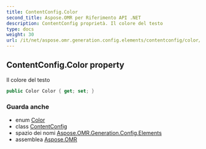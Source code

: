 ```yaml
---
title: ContentConfig.Color
second_title: Aspose.OMR per Riferimento API .NET
description: ContentConfig proprietà. Il colore del testo
type: docs
weight: 30
url: /it/net/aspose.omr.generation.config.elements/contentconfig/color/
---
```

## ContentConfig.Color property

Il colore del testo

```csharp
public Color Color { get; set; }
```

### Guarda anche

* enum [Color](../../../aspose.omr.generation/color/)
* class [ContentConfig](../)
* spazio dei nomi [Aspose.OMR.Generation.Config.Elements](../../contentconfig/)
* assemblea [Aspose.OMR](../../../)


